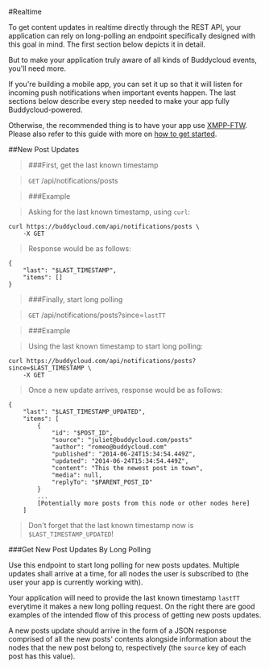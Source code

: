 #Realtime

To get content updates in realtime directly through the REST API, your application can rely on long-polling an endpoint specifically designed with this goal in mind. The first section below depicts it in detail.

But to make your application truly aware of all kinds of Buddycloud events, you'll need more.

If you're building a mobile app, you can set it up so that it will listen for incoming push notifications when important events happen. The last sections below describe every step needed to make your app fully Buddycloud-powered.

Otherwise, the recommended thing is to have your app use [XMPP-FTW](https://xmpp-ftw.jit.su/manual/extensions/buddycloud/). Please also refer to this guide with more on [how to get started](http://buddycloud.com/get-started-javascript).

##New Post Updates

> ###First, get the last known timestamp

> `GET` /api/notifications/posts

> ###Example

> Asking for the last known timestamp, using `curl`:

```shell
curl https://buddycloud.com/api/notifications/posts \
    -X GET
```

> Response would be as follows:

```shell
{
    "last": "$LAST_TIMESTAMP",
    "items": []
}
```

> ###Finally, start long polling

> `GET` /api/notifications/posts?since=`lastTT`

> ###Example

> Using the last known timestamp to start long polling:

```shell
curl https://buddycloud.com/api/notifications/posts?since=$LAST_TIMESTAMP \
    -X GET
```

> Once a new update arrives, response would be as follows:

```shell
{
    "last": "$LAST_TIMESTAMP_UPDATED",
    "items": [
        {
            "id": "$POST_ID",
            "source": "juliet@buddycloud.com/posts"
            "author": "romeo@buddycloud.com"
            "published": "2014-06-24T15:34:54.449Z",
            "updated": "2014-06-24T15:34:54.449Z",
            "content": "This the newest post in town",
            "media": null,
            "replyTo": "$PARENT_POST_ID"
        }
        ...
        [Potentially more posts from this node or other nodes here]
    ]
```

> Don't forget that the last known timestamp now is `$LAST_TIMESTAMP_UPDATED`!

###Get New Post Updates By Long Polling

Use this endpoint to start long polling for new posts updates.
Multiple updates shall arrive at a time, for all nodes the user is subscribed to (the user your app is currently working with).

Your application will need to provide the last known timestamp `lastTT` everytime it makes a new long polling request.
On the right there are good examples of the intended flow of this process of getting new posts updates.

A new posts update should arrive in the form of a JSON response comprised of all the new posts' contents alongside information about the nodes that the new post belong to, respectively (the `source` key of each post has this value).
